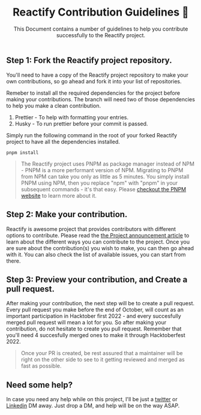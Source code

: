 <div align="center">
  <h1>Reactify Contribution Guidelines 🤝</h1>
  This Document contains a number of guidelines to help you contribute successfully to the Reactify project.
</div>
<br>

## Step 1: Fork the Reactify project repository.

You'll need to have a copy of the Reactify project repository to make your own contributions, so go ahead and fork it into your list of repositories.

Remeber to install all the required dependencies for the project before making your contributions. The branch will need two of those dependencies to help you make a clean contribution.

1. Prettier - To help with formatting your entries.
2. Husky - To run prettier before your commit is passed.

Simply run the following command in the root of your forked Reactify project to have all the dependencies installed.

```
pnpm install
```

> The Reactify project uses PNPM as package manager instead of NPM - PNPM is a more performant version of NPM. Migrating to PNPM from NPM can take you only as little as 5 minutes. You simply install PNPM using NPM, then you replace "npm" with "pnpm" in your subsequent commands - it's that easy. Please [checkout the PNPM website](https://pnpm.io/) to learn more about it.

## Step 2: Make your contribution.

Reactify is awesome project that provides contributors with different options to contribute.
Please read the [the Project announcement article](https://zhacks.hashnode.dev/finish-celebrating-hacktoberfest-2022-by-contributing-to-reactify) to learn about the different ways you can contribute to the project. Once you are sure about the contribution(s) you wish to make, you can then go ahead with it. You can also check the list of available issues, you can start from there.

## Step 3: Preview your contribution, and Create a pull request.

After making your contribution, the next step will be to create a pull request. Every pull request you make before the end of October, will count as an important participation in Hacktober first 2022 - and every succesfully merged pull request will mean a lot for you. So after making your contribution, do not hesitate to create you pull request. Remember that you'll need 4 succesfully merged ones to make it through Hacktoberfest 2022.

> Once your PR is created, be rest assured that a maintainer will be right on the other side to see to it getting reviewed and merged as fast as possible.

## Need some help?

In case you need any help while on this project, I'll be just a [twitter](https://twitter.com/AJ_Okpainmo) or [Linkedin](https://www.linkedin.com/in/okpainmo-andrew/) DM away. Just drop a DM, and help will be on the way ASAP.
